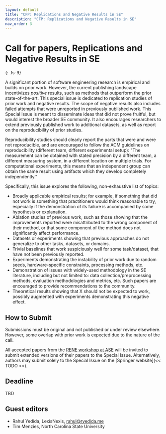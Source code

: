 ```yaml
---
layout: default
title: "CFP: Replications and Negative Results in SE"
description: "CFP: Replications and Negative Results in SE"
nav_order: 3
---
```


# Call for papers, Replications and Negative Results in SE
{: .fs-9}

A significant portion of software engineering research is empirical and builds on prior work. However, the current publishing landscape incentivizes *positive* results, such as methods that outperform the prior state-of-the-art. This special issue is dedicated to replication studies of prior work and negative results. The scope of negative results also includes failed attempts that were unreported in previously published work. This Special Issue is meant to disseminate ideas that did not prove fruitful, but would interest the broader SE community. It also encourages researchers to extend previously published work to additional datasets, as well as report on the reproducibility of prior studies.

Reproducibility studies should clearly report the parts that were and were not reproducible, and are encouraged to follow the ACM guidelines on reproducibility (different team, different experimental setup): "The measurement can be obtained with stated precision by a different team, a different measuring system, in a different location on multiple trials. For computational experiments, this means that an independent group can obtain the same result using artifacts which they develop completely independently."

Specifically, this issue explores the following, non-exhaustive list of topics:

* Broadly applicable empirical results; for example, if something that did not work is something that practitioners would think reasonable to try, especially if the demonstration of its failure is accompanied by some hypothesis or explanation.
* Ablation studies of previous work, such as those showing that the improvements reported were misattributed to the wrong component of their method, or that some component of the method does not significantly affect performance.
* Datasets or experiments showing that previous approaches do not generalize to other tasks, datasets, or domains.
* Trivial baselines that work suspiciously well for some task/dataset, that have not been previously reported.
* Experiments demonstrating the instability of prior work due to random seeds, hardware-specific constraints, processing methods, etc.
* Demonstration of issues with widely-used methodology in the SE literature, including but not limited to: data collection/preprocessing methods, evaluation methodologies and metrics, etc. Such papers are encouraged to provide recommendations to the community.
* Theoretical results showing that X should not be expected to work, possibly augmented with experiments demonstrating this negative effect.

## How to Submit

Submissions must be original and not published or under review elsewhere. However, some overlap with prior work is expected due to the nature of the call.

All accepted papers from the [RENE workshop at ASE](https://conf.researchr.org/track/ase-2024/ase-2024--workshop--rene) will be invited to submit extended versions of their papers to the Special Issue. Alternatively, authors may submit solely to the Special Issue on the [Springer website](<< TODO >>).

## Deadline

TBD

## Guest editors

* Rahul Yedida, LexisNexis, [rahul@ryedida.me](mailto:rahul@ryedida.me)
* Tim Menzies, North Carolina State University
